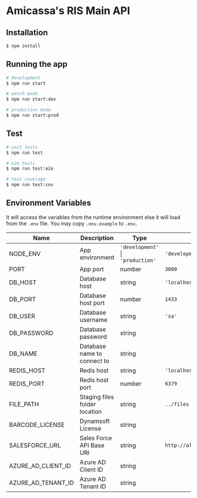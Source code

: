 # Amicassa's RIS Main API

## Installation

```bash
$ npm install
```

## Running the app

```bash
# development
$ npm run start

# watch mode
$ npm run start:dev

# production mode
$ npm run start:prod
```

## Test

```bash
# unit tests
$ npm run test

# e2e tests
$ npm run test:e2e

# test coverage
$ npm run test:cov
```

## Environment Variables

It will access the variables from the runtime environment else it will load from the `.env` file. You may copy `.env.example` to `.env`.

| Name               | Description                   | Type                                  | Default                             |
| ------------------ | ----------------------------- | ------------------------------------- | ----------------------------------- |
| NODE_ENV           | App environment               | `'development'` &#124; `'production'` | `'development'`                     |
| PORT               | App port                      | number                                | `3000`                              |
| DB_HOST            | Database host                 | string                                | `'localhost'`                       |
| DB_PORT            | Database host port            | number                                | `1433`                              |
| DB_USER            | Database username             | string                                | `'sa'`                              |
| DB_PASSWORD        | Database password             | string                                |                                     |
| DB_NAME            | Database name to connect to   | string                                |                                     |
| REDIS_HOST         | Redis host                    | string                                | `'localhost'`                       |
| REDIS_PORT         | Redis host port               | number                                | `6379`                              |
| FILE_PATH          | Staging files folder location | string                                | `../files`                          |
| BARCODE_LICENSE    | Dynamsoft License             | string                                |                                     |
| SALESFORCE_URL     | Sales Force API Base URl      | string                                | `http://alicas201.ayalaland.com.ph` |
| AZURE_AD_CLIENT_ID | Azure AD Client ID            | string                                |                                     |
| AZURE_AD_TENANT_ID | Azure AD Tenant ID            | string                                |                                     |
